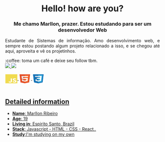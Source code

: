 <h1 align="center">Hello! how are you?</h1>
<h3 align="center">Me chamo Marllon, prazer. Estou estudando para ser um desenvolvedor Web</h3>
<p align="justify">Estudante de Sistemas de informação. Amo desenvolvimento web, e sempre estou postando algum projeto relacionado a isso, e se chegou até aqui, aproveita e vê os projetinhos. 
</p>
:coffee: toma um café e deixe seu follow tbm.
<div>
  <a href="https://github.com/Toiste">
  <img height="140em" src="https://github-readme-stats.vercel.app/api?username=Toiste&show_icons=true&theme=dark&include_all_commits=true&count_private=true">
  <img height="140em" src="https://github-readme-stats.vercel.app/api/top-langs/?username=Toiste&layout=compact&langs_count=16&theme=dark"/>
</div>
  
  <div style="display: inline_block"><br>
  <img align="center" alt="Rafa-Js" height="30" width="40" src="https://raw.githubusercontent.com/devicons/devicon/master/icons/javascript/javascript-plain.svg">
  <img align="center" alt="Rafa-HTML" height="30" width="40" src="https://raw.githubusercontent.com/devicons/devicon/master/icons/html5/html5-original.svg">
  <img align="center" alt="Rafa-CSS" height="30" width="40" src="https://raw.githubusercontent.com/devicons/devicon/master/icons/css3/css3-original.svg">
</div>
<br> 
  

## Detailed information

* **Name**: Marllon Ribeiro
* **Age**: 19
* **Living in**: Espirito Santo, Brazil
* **Stack**: Javascript - HTML - CSS - React..
* **Study**:I'm studying on my own
